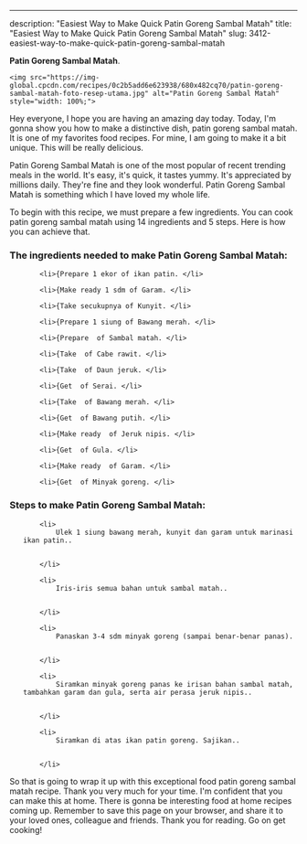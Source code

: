 ---
description: "Easiest Way to Make Quick Patin Goreng Sambal Matah"
title: "Easiest Way to Make Quick Patin Goreng Sambal Matah"
slug: 3412-easiest-way-to-make-quick-patin-goreng-sambal-matah

<p>
	<strong>Patin Goreng Sambal Matah</strong>. 
	
</p>
<p>
	
	<img src="https://img-global.cpcdn.com/recipes/0c2b5add6e623938/680x482cq70/patin-goreng-sambal-matah-foto-resep-utama.jpg" alt="Patin Goreng Sambal Matah" style="width: 100%;">
	
	
</p>
<p>
	Hey everyone, I hope you are having an amazing day today. Today, I'm gonna show you how to make a distinctive dish, patin goreng sambal matah. It is one of my favorites food recipes. For mine, I am going to make it a bit unique. This will be really delicious.
</p>
	
<p>
	
</p>
<p>
	Patin Goreng Sambal Matah is one of the most popular of recent trending meals in the world. It's easy, it's quick, it tastes yummy. It's appreciated by millions daily. They're fine and they look wonderful. Patin Goreng Sambal Matah is something which I have loved my whole life.
</p>

<p>
To begin with this recipe, we must prepare a few ingredients. You can cook patin goreng sambal matah using 14 ingredients and 5 steps. Here is how you can achieve that.
</p>

<h3>The ingredients needed to make Patin Goreng Sambal Matah:</h3>

<ol>
	
		<li>{Prepare 1 ekor of ikan patin. </li>
	
		<li>{Make ready 1 sdm of Garam. </li>
	
		<li>{Take secukupnya of Kunyit. </li>
	
		<li>{Prepare 1 siung of Bawang merah. </li>
	
		<li>{Prepare  of Sambal matah. </li>
	
		<li>{Take  of Cabe rawit. </li>
	
		<li>{Take  of Daun jeruk. </li>
	
		<li>{Get  of Serai. </li>
	
		<li>{Take  of Bawang merah. </li>
	
		<li>{Get  of Bawang putih. </li>
	
		<li>{Make ready  of Jeruk nipis. </li>
	
		<li>{Get  of Gula. </li>
	
		<li>{Make ready  of Garam. </li>
	
		<li>{Get  of Minyak goreng. </li>
	
</ol>
<p>
	
</p>

<h3>Steps to make Patin Goreng Sambal Matah:</h3>

<ol>
	
		<li>
			Ulek 1 siung bawang merah, kunyit dan garam untuk marinasi ikan patin..
			
			
		</li>
	
		<li>
			Iris-iris semua bahan untuk sambal matah..
			
			
		</li>
	
		<li>
			Panaskan 3-4 sdm minyak goreng (sampai benar-benar panas).
			
			
		</li>
	
		<li>
			Siramkan minyak goreng panas ke irisan bahan sambal matah, tambahkan garam dan gula, serta air perasa jeruk nipis..
			
			
		</li>
	
		<li>
			Siramkan di atas ikan patin goreng. Sajikan..
			
			
		</li>
	
</ol>

<p>
	
</p>

<p>
	So that is going to wrap it up with this exceptional food patin goreng sambal matah recipe. Thank you very much for your time. I'm confident that you can make this at home. There is gonna be interesting food at home recipes coming up. Remember to save this page on your browser, and share it to your loved ones, colleague and friends. Thank you for reading. Go on get cooking!
</p>
